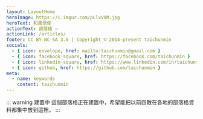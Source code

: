 ```yaml
---
layout: LayoutHome
heroImage: https://i.imgur.com/pLlxV0M.jpg
heroText: 和風信使
actionText: 部落格 →
actionLink: /articles/
footer: CC BY-NC-SA 3.0 | Copyright © 2014-present taichunmin
socials:
  - { icon: envelope, href: mailto:taichunmin@gmail.com }
  - { icon: facebook-square, href: https://facebook.com/taichunmin }
  - { icon: linkedin-square, href: https://www.linkedin.com/in/taichunmin/ }
  - { icon: github, href: https://github.com/taichunmin }
meta:
  - name: keywords
    content: taichunmin
---
```

::: warning 建置中
這個部落格正在建置中，希望能把以前四散在各地的部落格資料都集中放到這裡。
:::